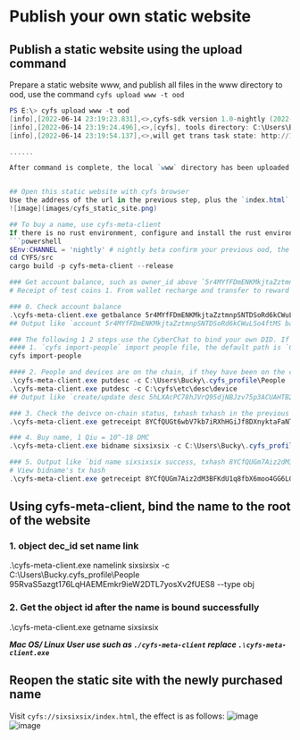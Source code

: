 # Publish your own static website

## Publish a static website using the upload command
Prepare a static website www, and publish all files in the www directory to ood, use the command `cyfs upload www -t ood`
```powershell
PS E:\> cyfs upload www -t ood
[info],[2022-06-14 23:19:23.831],<>,cyfs-sdk version 1.0-nightly (2022-06-13), index.js:49298
[info],[2022-06-14 23:19:24.496],<>,[cyfs], tools directory: C:\Users\Bucky\AppData\Roaming\npm\node_modules\cyfs-tool-nightly, cyfs. js:2538
[info],[2022-06-14 23:19:54.137],<>,will get trans task state: http://127.0.0.1:1322/trans/task/state [object Object], index.js: 71829

......

After command is complete, the local `www` directory has been uploaded to OOD and the only unique O-Link have been generated, you can use the cyfs browser to open cyfs://o/5r4MYfFDmENKMkjtaZztmnpSNTDSoRd6kCWuLSo4ftMS/95RvaS5azgt176LqHAEMEmkr9ieW2DTL7yosXv2fUES8/{directory internal path} to access the corresponding file


## Open this static website with cyfs browser
Use the address of the url in the previous step, plus the `index.html` website entry file placed under the www before, and copy and paste the final URL such as `cyfs://o/5r4MYfFDmENKMkjtaZztmnpSNTDSoRd6kCWuLSo4ftMS/95RvaS5azgt176LqHAEMEmkr9ieW2DTL7yosXv2fUES8/index.html` into the CYFS browser The address bar, the effect is as follows:
![image](images/cyfs_static_site.png)

## To buy a name, use cyfs-meta-client
If there is no rust environment, configure and install the rust environment, compile the `CYFS/src/tools/cyfs-meta-client` tool, and get an executable file cyfs-meta-client. For subsequent convenience, you can copy this file to your In the `bin` directory of the system, ***The following steps are all in `powershell` on windows 10, linux/mac users compile and install cyfs-meta-client accordingly***
```powershell
$Env:CHANNEL = 'nightly' # nightly beta confirm your previous ood, the browser's channel, if you don't specify an environment variable, the default is nightly
cd CYFS/src
cargo build -p cyfs-meta-client --release

### Get account balance, such as owner_id above `5r4MYfFDmENKMkjtaZztmnpSNTDSoRd6kCWuLSo4ftMS`, make sure there is enough balance, default 100 DMC
# Receipt of test coins 1. From wallet recharge and transfer to reward to the designated device of the object browser, 2. The faucet operation channel obtains the token

### 0. Check account balance
.\cyfs-meta-client.exe getbalance 5r4MYfFDmENKMkjtaZztmnpSNTDSoRd6kCWuLSo4ftMS
## Output like `account 5r4MYfFDmENKMkjtaZztmnpSNTDSoRd6kCWuLSo4ftMS balance 7999647900`

### The following 1 2 steps use the CyberChat to bind your own DID. If you need to use the second method of developer mode, please refer to `1. Create your own DID file.md` in `Use CYFS TOOL to bind DID` to ensure that .cyfs_profile\People key pair file is local
#### 1. `cyfs import-people` import people file, the default path is `C:\Users\Bucky\.cyfs_profile`, use Cyber ​​Chat to scan the QR code in the command line to complete the import
cyfs import-people

#### 2. People and devices are on the chain, if they have been on the chain before, skip this step
.\cyfs-meta-client.exe putdesc -c C:\Users\Bucky\.cyfs_profile\People
.\cyfs-meta-client.exe putdesc -c C:\cyfs\etc\desc\device
## Output like `create/update desc 5hLXAcPC78hJVrQ95djNBJzv75p3ACUAHTB2xtRvz6bZ success, txhash 8YCfQUGt6wbV7kb7iRXhHGiJf8DXnyktaFaNTQWTYg3G`

### 3. Check the deivce on-chain status, txhash txhash in the previous step, return ret: 0 means success
.\cyfs-meta-client.exe getreceipt 8YCfQUGt6wbV7kb7iRXhHGiJf8DXnyktaFaNTQWTYg3G

### 4. Buy name, 1 Qiu = 10^-18 DMC
.\cyfs-meta-client.exe bidname sixsixsix -c C:\Users\Bucky\.cyfs_profile\People -o 95RvaS5azgt176LqHAEMEmkr9ieW2DTL7yosXv2fUES8 500000 500000

### 5. Output like `bid name sixsixsix success, txhash 8YCfQUGm7Aiz2dM3BFKdU1q8fbX6moo4GG6LGzYA8Row`
# View bidname's tx hash
.\cyfs-meta-client.exe getreceipt 8YCfQUGm7Aiz2dM3BFKdU1q8fbX6moo4GG6LGzYA8Row

````

## Using cyfs-meta-client, bind the name to the root of the website
### 1. object dec_id set name link
.\cyfs-meta-client.exe namelink sixsixsix -c C:\Users\Bucky\.cyfs_profile\People 95RvaS5azgt176LqHAEMEmkr9ieW2DTL7yosXv2fUES8 --type obj

### 2. Get the object id after the name is bound successfully
.\cyfs-meta-client.exe getname sixsixsix

***Mac OS/ Linux User use such as `./cyfs-meta-client` replace `.\cyfs-meta-client.exe`***

## Reopen the static site with the newly purchased name
Visit `cyfs://sixsixsix/index.html`, the effect is as follows:
![image](images/cyfs_static_site_domain.png)
![image](images/cyfs_hello01.png)